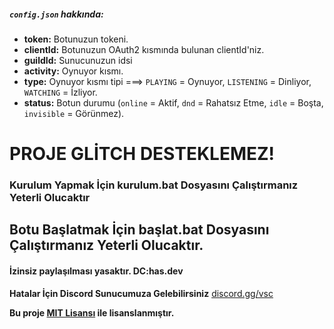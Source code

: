 ##### `config.json` hakkında:
- **token:** Botunuzun tokeni.
- **clientId:** Botunuzun OAuth2 kısmında bulunan clientId'niz.
- **guildId:** Sunucunuzun idsi
- **activity:** Oynuyor kısmı.
- **type:** Oynuyor kısmı tipi ===> `PLAYING` = Oynuyor, `LISTENING` = Dinliyor, `WATCHING` = İzliyor.
- **status:** Botun durumu (`online` = Aktif, `dnd` = Rahatsız Etme, `idle` = Boşta, `invisible` = Görünmez).

# PROJE GLİTCH DESTEKLEMEZ!

### Kurulum Yapmak İçin kurulum.bat Dosyasını Çalıştırmanız Yeterli Olucaktır
## Botu Başlatmak İçin başlat.bat Dosyasını Çalıştırmanız Yeterli Olucaktır.
#### İzinsiz paylaşılması yasaktır. DC:has.dev

**Hatalar İçin Discord Sunucumuza Gelebilirsiniz**
[discord.gg/vsc](https://www.discord.gg/vsc)

**Bu proje [MIT Lisansı](https://github.com/hasbutcu/vsc-yetkili-basvuru/blob/main/LICENSE) ile lisanslanmıştır.**
